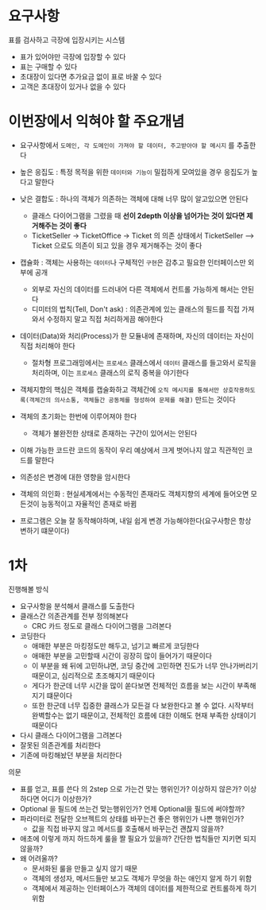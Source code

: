 # 요구사항
표를 검사하고 극장에 입장시키는 시스템
- 표가 있어야만 극장에 입장할 수 있다
- 표는 구매할 수 있다
- 초대장이 있다면 추가요금 없이 표로 바꿀 수 있다
- 고객은 초대장이 있거나 없을 수 있다

# 이번장에서 익혀야 할 주요개념
- 요구사항에서 `도메인, 각 도메인이 가져야 할 데이터, 주고받아야 할 메시지` 를 추출한다 
- 높은 응집도 : 특정 목적을 위한 `데이터와 기능이` 밀접하게 모여있을 경우 응집도가 높다고 말한다
- 낮은 결합도 : 하나의 객체가 의존하는 객체에 대해 너무 많이 알고있으면 안된다
  - 클래스 다이어그램을 그렸을 때 **선이 2depth 이상을 넘어가는 것이 있다면 제거해주는 것이 좋다**
  - TicketSeller -> TicketOffice -> Ticket 의 의존 상태에서 TicketSeller --> Ticket 으로도 의존이 되고 있을 경우 제거해주는 것이 좋다
- 캡슐화 : 객체는 사용하는 `데이터`나 구체적인 `구현`은 감추고 필요한 인터페이스만 외부에 공개
  - 외부로 자신의 데이터를 드러내어 다른 객체에서 컨트롤 가능하게 해서는 안된다
  - 디미터의 법칙(Tell, Don't ask) : 의존관계에 있는 클래스의 필드를 직접 가져와서 수정하지 말고 직접 처리하게끔 해야한다
- 데이터(Data)와 처리(Process)가 한 모듈내에 존재하며, 자신의 데이터는 자신이 직접 처리해야 한다
  - 절차형 프로그래밍에서는 `프로세스` 클래스에서 `데이터` 클래스를 들고와서 로직을 처리하며, 이는 `프로세스` 클래스의 로직 중복을 야기한다
- 객체지향의 핵심은 객체를 캡술화하고 객체간에 `오직 메시지를 통해서만 상호작용하도록(객체간의 의사소통, 객체들간 공동체를 형성하여 문제를 해결)` 만드는 것이다

- 객체의 초기화는 한번에 이루어져야 한다
  - 객체가 불완전한 상태로 존재하는 구간이 있어서는 안된다
- 이해 가능한 코드란 코드의 동작이 우리 예상에서 크게 벗어나지 않고 직관적인 코드를 말한다
- 의존성은 변경에 대한 영향을 암시한다
- 객체의 의인화 : 현실세계에서는 수동적인 존재라도 객체지향의 세계에 들어오면 모든것이 능동적이고 자율적인 존재로 바뀜
- 프로그램은 오늘 잘 동작해야하며, 내일 쉽게 변경 가능해야한다(요구사항은 항상 변하기 떄문이다)

# 1차 
진행해볼 방식
- 요구사항을 분석해서 클래스를 도출한다
- 클래스간 의존관계를 전부 정의해본다
  - CRC 카드 정도로 클래스 다이어그램을 그려본다
- 코딩한다
  - 애매한 부분은 마킹정도만 해두고, 넘기고 빠르게 코딩한다
  - 애매한 부분을 고민할때 시간이 굉장히 많이 들어가기 때문이다
  - 이 부분을 왜 뒤에 고민하냐면, 코딩 중간에 고민하면 진도가 너무 안나가버리기 때문이고, 심리적으로 초조해지기 때문이다
  - 게다가 한군데 너무 시간을 많이 쏟다보면 전체적인 흐름을 보는 시간이 부족해지기 떄문이다
  - 또한 한군데 너무 집중한 클래스가 모든걸 다 보완한다고 볼 수 없다. 시작부터 완벽할수는 없기 때문이고, 전체적인 흐름에 대한 이해도 현재 부족한 상태이기 때문이다
- 다시 클래스 다이어그램을 그려본다
- 잘못된 의존관계를 처리한다
- 기존에 마킹해놨던 부분을 처리한다

의문
- 표를 얻고, 표를 쓴다 의 2step 으로 가는건 맞는 행위인가? 이상하지 않은가? 이상하다면 어디가 이상한가?
- Optional 을 필드에 쓰는건 맞는행위인가? 언제 Optional을 필드에 써야할까?
- 파라미터로 전달한 오브젝트의 상태를 바꾸는건 좋은 행위인가 나쁜 행위인가?
  - 값을 직접 바꾸지 않고 메서드를 호출해서 바꾸는건 괜찮지 않을까?
- 애초에 이렇게 까지 하드하게 룰을 짤 필요가 있을까? 간단한 법칙들만 지키면 되지 않을까?
- 왜 어려울까?
  - 문서화된 룰을 만들고 싶지 않기 때문
  - 객체의 생성자, 메서드들만 보고도 객체가 무엇을 하는 애인지 알게 하기 위함
  - 객체에서 제공하는 인터페이스가 객체의 데이터를 제한적으로 컨트롤하게 하기 위함